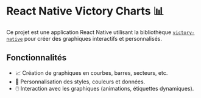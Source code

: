 # React Native Victory Charts 📊

Ce projet est une application React Native utilisant la bibliothèque [`victory-native`](https://formidable.com/open-source/victory/docs/native/) pour créer des graphiques interactifs et personnalisés.

## Fonctionnalités

- 📈 Création de graphiques en courbes, barres, secteurs, etc.
- 🎨 Personnalisation des styles, couleurs et données.
- 🖱️ Interaction avec les graphiques (animations, étiquettes dynamiques).